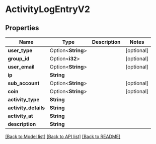# ActivityLogEntryV2

## Properties

Name | Type | Description | Notes
------------ | ------------- | ------------- | -------------
**user_type** | Option<**String**> |  | [optional]
**group_id** | Option<**i32**> |  | [optional]
**user_email** | Option<**String**> |  | [optional]
**ip** | **String** |  | 
**sub_account** | Option<**String**> |  | [optional]
**coin** | Option<**String**> |  | [optional]
**activity_type** | **String** |  | 
**activity_details** | **String** |  | 
**activity_at** | **String** |  | 
**description** | **String** |  | 

[[Back to Model list]](../README.md#documentation-for-models) [[Back to API list]](../README.md#documentation-for-api-endpoints) [[Back to README]](../README.md)


